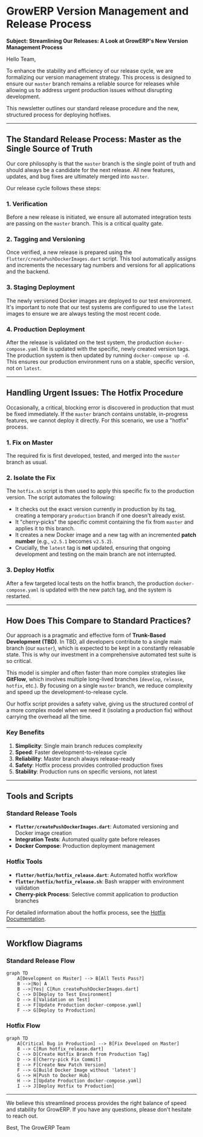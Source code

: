 # GrowERP Version Management and Release Process

**Subject: Streamlining Our Releases: A Look at GrowERP's New Version Management Process**

Hello Team,

To enhance the stability and efficiency of our release cycle, we are formalizing our version management strategy. This process is designed to ensure our `master` branch remains a reliable source for releases while allowing us to address urgent production issues without disrupting development.

This newsletter outlines our standard release procedure and the new, structured process for deploying hotfixes.

---

## **The Standard Release Process: Master as the Single Source of Truth**

Our core philosophy is that the `master` branch is the single point of truth and should always be a candidate for the next release. All new features, updates, and bug fixes are ultimately merged into `master`.

Our release cycle follows these steps:

### 1. Verification
Before a new release is initiated, we ensure all automated integration tests are passing on the `master` branch. This is a critical quality gate.

### 2. Tagging and Versioning
Once verified, a new release is prepared using the `flutter/createPushDockerImages.dart` script. This tool automatically assigns and increments the necessary tag numbers and versions for all applications and the backend.

### 3. Staging Deployment
The newly versioned Docker images are deployed to our test environment. It's important to note that our test systems are configured to use the `latest` images to ensure we are always testing the most recent code.

### 4. Production Deployment
After the release is validated on the test system, the production `docker-compose.yaml` file is updated with the specific, newly created version tags. The production system is then updated by running `docker-compose up -d`. This ensures our production environment runs on a stable, specific version, not on `latest`.

---

## **Handling Urgent Issues: The Hotfix Procedure**

Occasionally, a critical, blocking error is discovered in production that must be fixed immediately. If the `master` branch contains unstable, in-progress features, we cannot deploy it directly. For this scenario, we use a "hotfix" process.

### 1. Fix on Master
The required fix is first developed, tested, and merged into the `master` branch as usual.

### 2. Isolate the Fix
The `hotfix.sh` script is then used to apply this specific fix to the production version. The script automates the following:

- It checks out the exact version currently in production by its tag, creating a temporary `production` branch if one doesn't already exist.
- It "cherry-picks" the specific commit containing the fix from `master` and applies it to this branch.
- It creates a new Docker image and a new tag with an incremented **patch number** (e.g., `v2.5.1` becomes `v2.5.2`).
- Crucially, the `latest` tag is **not** updated, ensuring that ongoing development and testing on the main branch are not interrupted.

### 3. Deploy Hotfix
After a few targeted local tests on the hotfix branch, the production `docker-compose.yaml` is updated with the new patch tag, and the system is restarted.

---

## **How Does This Compare to Standard Practices?**

Our approach is a pragmatic and effective form of **Trunk-Based Development (TBD)**. In TBD, all developers contribute to a single main branch (our `master`), which is expected to be kept in a constantly releasable state. This is why our investment in a comprehensive automated test suite is so critical.

This model is simpler and often faster than more complex strategies like **GitFlow**, which involves multiple long-lived branches (`develop`, `release`, `hotfix`, etc.). By focusing on a single `master` branch, we reduce complexity and speed up the development-to-release cycle.

Our hotfix script provides a safety valve, giving us the structured control of a more complex model when we need it (isolating a production fix) without carrying the overhead all the time.

### Key Benefits

1. **Simplicity**: Single main branch reduces complexity
2. **Speed**: Faster development-to-release cycle
3. **Reliability**: Master branch always release-ready
4. **Safety**: Hotfix process provides controlled production fixes
5. **Stability**: Production runs on specific versions, not latest

---

## **Tools and Scripts**

### Standard Release Tools

- **`flutter/createPushDockerImages.dart`**: Automated versioning and Docker image creation
- **Integration Tests**: Automated quality gate before releases
- **Docker Compose**: Production deployment management

### Hotfix Tools

- **`flutter/hotfix/hotfix_release.dart`**: Automated hotfix workflow
- **`flutter/hotfix/hotfix_release.sh`**: Bash wrapper with environment validation
- **Cherry-pick Process**: Selective commit application to production branches

For detailed information about the hotfix process, see the [Hotfix Documentation](../flutter/hotfix/README.md).

---

## **Workflow Diagrams**

### Standard Release Flow

```mermaid
graph TD
    A[Development on Master] --> B[All Tests Pass?]
    B -->|No| A
    B -->|Yes| C[Run createPushDockerImages.dart]
    C --> D[Deploy to Test Environment]
    D --> E[Validation on Test]
    E --> F[Update Production docker-compose.yaml]
    F --> G[Deploy to Production]
```

### Hotfix Flow

```mermaid
graph TD
    A[Critical Bug in Production] --> B[Fix Developed on Master]
    B --> C[Run hotfix_release.dart]
    C --> D[Create Hotfix Branch from Production Tag]
    D --> E[Cherry-pick Fix Commit]
    E --> F[Create New Patch Version]
    F --> G[Build Docker Image without 'latest']
    G --> H[Push to Docker Hub]
    H --> I[Update Production docker-compose.yaml]
    I --> J[Deploy Hotfix to Production]
```

---

We believe this streamlined process provides the right balance of speed and stability for GrowERP. If you have any questions, please don't hesitate to reach out.

Best,
The GrowERP Team